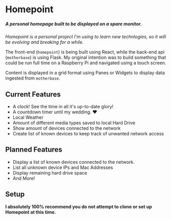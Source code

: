 # Homepoint
##### A personal homepage built to be displayed on a spare monitor.

*Homepoint is a personal project I'm using to learn new technlogies, so it will be evolving and breaking for a while.*

The front-end (`homepoint`) is being built using React, while the back-end api (`motherbase`) is using Flask.
My original intention was to build something that could be run full time on a Raspberry Pi and navigated using a touch screen.

Content is displayed in a grid format using Panes or Widgets to display data ingested from `motherbase`.

## Current Features
- A clock! See the time in all it's up-to-date glory!
- A countdown timer until my wedding. :heart:
- Local Weather
- Amount of different media types saved to local Hard Drive 
- Show amount of devices connected to the network
- Create list of known devices to keep track of unwanted network access

## Planned Features
- Display a list of known devices connected to the network.
- List all unknown device IPs and Mac Addresses
- Display remaining hard drive space
- And More!

## Setup
**I absolutely 100% recommend you do not attempt to clone or set up Homepoint at this time.**